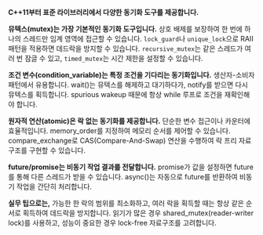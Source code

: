 
**C++11부터 표준 라이브러리에서 다양한 동기화 도구를 제공합니다.**

**뮤텍스(mutex)는 가장 기본적인 동기화 도구입니다.** 상호 배제를 보장하여 한 번에 하나의 스레드만 임계 영역에 접근할 수 있습니다. `lock_guard`나 `unique_lock`으로 RAII 패턴을 적용하면 데드락을 방지할 수 있습니다. `recursive_mutex`는 같은 스레드가 여러 번 잠글 수 있고, `timed_mutex`는 시간 제한을 설정할 수 있습니다.

**조건 변수(condition_variable)는 특정 조건을 기다리는 동기화입니다.** 생산자-소비자 패턴에서 유용합니다. wait()는 뮤텍스를 해제하고 대기하다가, notify를 받으면 다시 뮤텍스를 획득합니다. spurious wakeup 때문에 항상 while 루프로 조건을 재확인해야 합니다.

**원자적 연산(atomic)은 락 없는 동기화를 제공합니다.** 단순한 변수 접근이나 카운터에 효율적입니다. memory_order를 지정하여 메모리 순서를 제어할 수 있습니다. compare_exchange로 CAS(Compare-And-Swap) 연산을 수행하여 락 프리 자료구조를 구현할 수 있습니다.

**future/promise는 비동기 작업 결과를 전달합니다.** promise가 값을 설정하면 future를 통해 다른 스레드가 받을 수 있습니다. async()는 자동으로 future를 반환하여 비동기 작업을 간단히 처리합니다.

**실무 팁으로는,** 가능한 한 락의 범위를 최소화하고, 여러 락을 획득할 때는 항상 같은 순서로 획득하여 데드락을 방지합니다. 읽기가 많은 경우 shared_mutex(reader-writer lock)를 사용하고, 성능이 중요한 경우 lock-free 자료구조를 고려합니다.
